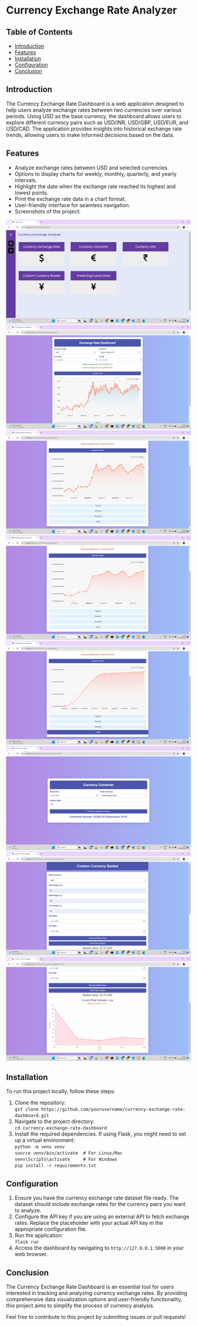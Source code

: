 <!DOCTYPE html>
<html lang="en">
<head>
    <meta charset="UTF-8">
    <meta name="viewport" content="width=device-width, initial-scale=1.0">
    
</head>
<body>

<h1>Currency Exchange Rate Analyzer</h1>

<h2>Table of Contents</h2>
<ul>
    <li><a href="#introduction">Introduction</a></li>
    <li><a href="#features">Features</a></li>
    <li><a href="#installation">Installation</a></li>
    <li><a href="#configuration">Configuration</a></li>
    <li><a href="#conclusion">Conclusion</a></li>
</ul>

<h2 id="introduction">Introduction</h2>
<p>
    The Currency Exchange Rate Dashboard is a web application designed to help users analyze exchange rates between two currencies over various periods. Using USD as the base currency, the dashboard allows users to explore different currency pairs such as USD/INR, USD/GBP, USD/EUR, and USD/CAD. The application provides insights into historical exchange rate trends, allowing users to make informed decisions based on the data.
</p>

<h2 id="features">Features</h2>
<ul>
    <li>Analyze exchange rates between USD and selected currencies.</li>
    <li>Options to display charts for weekly, monthly, quarterly, and yearly intervals.</li>
    <li>Highlight the date when the exchange rate reached its highest and lowest points.</li>
    <li>Print the exchange rate data in a chart format.</li>
    <li>User-friendly interface for seamless navigation.</li>
    <li>Screenshots of the project:</li>
</ul>
<img src="Dashboard.png" alt="Screenshot 1" class="screenshot">
<img src="ExchangeRate.png" alt="Screenshot 2" class="screenshot">
<img src="Ex2.png" alt="Screenshot 3" class="screenshot">
<img src="Ex3.png" alt="Screenshot 3" class="screenshot">
<img src="Ex4.png" alt="Screenshot 3" class="screenshot">
<img src="Conversion.png" alt="Screenshot 3" class="screenshot">
<img src="Basket.png" alt="Screenshot 3" class="screenshot">
<img src="risk.png" alt="Screenshot 3" class="screenshot">
<h2 id="installation">Installation</h2>
<p>To run this project locally, follow these steps:</p>
<ol>
    <li>Clone the repository:
        <br><code>git clone https://github.com/yourusername/currency-exchange-rate-dashboard.git</code>
    </li>
    <li>Navigate to the project directory:
        <br><code>cd currency-exchange-rate-dashboard</code>
    </li>
    <li>Install the required dependencies. If using Flask, you might need to set up a virtual environment:
        <br><code>python -m venv venv</code>
        <br><code>source venv/bin/activate  # For Linux/Mac</code>
        <br><code>venv\Scripts\activate     # For Windows</code>
        <br><code>pip install -r requirements.txt</code>
    </li>
</ol>

<h2 id="configuration">Configuration</h2>
<ol>
    <li>Ensure you have the currency exchange rate dataset file ready. The dataset should include exchange rates for the currency pairs you want to analyze.</li>
    <li>Configure the API key if you are using an external API to fetch exchange rates. Replace the placeholder with your actual API key in the appropriate configuration file.</li>
    <li>Run the application:
        <br><code>flask run</code>
    </li>
    <li>Access the dashboard by navigating to <code>http://127.0.0.1:5000</code> in your web browser.</li>
</ol>

<h2 id="conclusion">Conclusion</h2>
<p>
    The Currency Exchange Rate Dashboard is an essential tool for users interested in tracking and analyzing currency exchange rates. By providing comprehensive data visualization options and user-friendly functionality, this project aims to simplify the process of currency analysis.
</p>
<p>
    Feel free to contribute to this project by submitting issues or pull requests!
</p>

</body>
</html>
